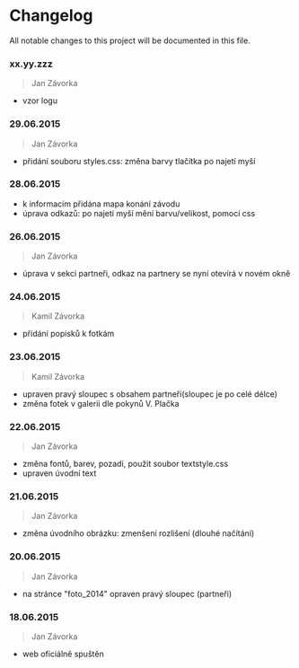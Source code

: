 # Changelog
All notable changes to this project will be documented in this file.

### xx.yy.zzz
> Jan Závorka
- vzor logu

### 29.06.2015
> Jan Závorka
- přidání souboru styles.css: změna barvy tlačítka po najetí myší

### 28.06.2015
- k informacím přidána mapa konání závodu
- úprava odkazů: po najetí myší mění barvu/velikost, pomocí css

### 26.06.2015 
> Jan Závorka
- úprava v sekci partneři, odkaz na partnery se nyní otevírá v novém okně

### 24.06.2015
> Kamil Závorka
- přidání popisků k fotkám

### 23.06.2015
> Kamil Závorka
- upraven pravý sloupec s obsahem partneři(sloupec je po celé délce)
- změna fotek v galerii dle pokynů V. Plačka

### 22.06.2015
> Jan Závorka
- změna fontů, barev, pozadí, použit soubor textstyle.css
- upraven úvodní text

### 21.06.2015
> Jan Závorka
- změna úvodního obrázku: zmenšení rozlišení (dlouhé načítání)

### 20.06.2015
> Jan Závorka
- na stránce "foto_2014" opraven pravý sloupec (partneři)

### 18.06.2015
> Jan Závorka
- web oficiálně spuštěn
